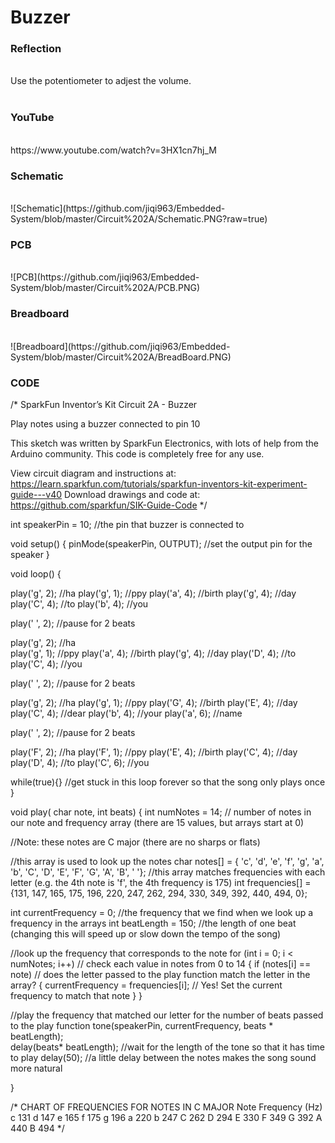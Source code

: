 <h1>Buzzer</h1>
<h3>Reflection </h3>
</br>
Use the potentiometer to adjest the volume.
</br>
</br>
<h3>YouTube</h3>
</br>
https://www.youtube.com/watch?v=3HX1cn7hj_M
</br>
<h3>Schematic</h3>
</br>
![Schematic](https://github.com/jiqi963/Embedded-System/blob/master/Circuit%202A/Schematic.PNG?raw=true)
</br>
<h3>PCB</h3>
</br>
![PCB](https://github.com/jiqi963/Embedded-System/blob/master/Circuit%202A/PCB.PNG)
</br>
<h3>Breadboard</h3>
</br>
![Breadboard](https://github.com/jiqi963/Embedded-System/blob/master/Circuit%202A/BreadBoard.PNG)
</br>
<h3>CODE</h3>
/*
SparkFun Inventor’s Kit
Circuit 2A - Buzzer

Play notes using a buzzer connected to pin 10

This sketch was written by SparkFun Electronics, with lots of help from the Arduino community.
This code is completely free for any use.

View circuit diagram and instructions at: https://learn.sparkfun.com/tutorials/sparkfun-inventors-kit-experiment-guide---v40
Download drawings and code at: https://github.com/sparkfun/SIK-Guide-Code
*/

int speakerPin = 10;               //the pin that buzzer is connected to

void setup()
{
  pinMode(speakerPin, OUTPUT);    //set the output pin for the speaker
}

void loop()
{
    
  play('g', 2);       //ha
  play('g', 1);       //ppy
  play('a', 4);       //birth
  play('g', 4);       //day
  play('C', 4);       //to
  play('b', 4);       //you
  
  play(' ', 2);       //pause for 2 beats
  
  play('g', 2);       //ha     
  play('g', 1);       //ppy
  play('a', 4);       //birth
  play('g', 4);       //day
  play('D', 4);       //to
  play('C', 4);       //you

  play(' ', 2);       //pause for 2 beats
  
  play('g', 2);       //ha
  play('g', 1);       //ppy
  play('G', 4);       //birth
  play('E', 4);       //day
  play('C', 4);       //dear
  play('b', 4);       //your
  play('a', 6);       //name

  play(' ', 2);       //pause for 2 beats
  
  play('F', 2);       //ha
  play('F', 1);       //ppy
  play('E', 4);       //birth
  play('C', 4);       //day
  play('D', 4);       //to
  play('C', 6);       //you
  
  while(true){}       //get stuck in this loop forever so that the song only plays once
}


void play( char note, int beats)
{
  int numNotes = 14;  // number of notes in our note and frequency array (there are 15 values, but arrays start at 0)
  
  //Note: these notes are C major (there are no sharps or flats)

  //this array is used to look up the notes
  char notes[] = { 'c', 'd', 'e', 'f', 'g', 'a', 'b', 'C', 'D', 'E', 'F', 'G', 'A', 'B', ' '};
  //this array matches frequencies with each letter (e.g. the 4th note is 'f', the 4th frequency is 175)
  int frequencies[] = {131, 147, 165, 175, 196, 220, 247, 262, 294, 330, 349, 392, 440, 494, 0};
  
  int currentFrequency = 0;    //the frequency that we find when we look up a frequency in the arrays
  int beatLength = 150;   //the length of one beat (changing this will speed up or slow down the tempo of the song)

  //look up the frequency that corresponds to the note
  for (int i = 0; i < numNotes; i++)  // check each value in notes from 0 to 14
  {
    if (notes[i] == note)             // does the letter passed to the play function match the letter in the array?
    {
      currentFrequency = frequencies[i];   // Yes! Set the current frequency to match that note
    }
  }

  //play the frequency that matched our letter for the number of beats passed to the play function
  tone(speakerPin, currentFrequency, beats * beatLength);   
  delay(beats* beatLength);   //wait for the length of the tone so that it has time to play
  delay(50);                  //a little delay between the notes makes the song sound more natural

}

/* CHART OF FREQUENCIES FOR NOTES IN C MAJOR
Note      Frequency (Hz)
c        131
d        147
e        165
f        175
g        196
a        220
b        247
C        262
D        294
E        330
F        349
G        392
A        440
B        494
*/

